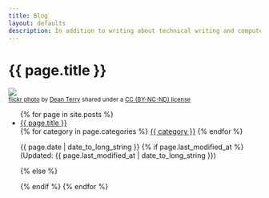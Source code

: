 ```yaml
---
title: Blog
layout: defaults
description: In addition to writing about technical writing and computer science research, I publish articles on many topics in the fields of software engineering, software testing, and data science. Find your favorite article and start reading!
---
```


# {{ page.title }}

<a title="Colored Pencils" href="https://flickr.com/photos/therefore/4101567511"><img class="img-responsive-tight" src="https://c1.staticflickr.com/3/2672/4101567511_e88d64015c_z.jpg" /></a><br /><small><a title="Colored Pencils" href="https://flickr.com/photos/therefore/4101567511">flickr photo</a> by <a href="https://flickr.com/people/therefore">Dean Terry</a> shared under a <a href="https://creativecommons.org/licenses/by-nc-nd/2.0/">CC (BY-NC-ND) license</a> </small>

<ul class="fa-ul">
{% for page in site.posts %}
  <li><i class="fa-li fa fa-edit fa-lg"></i><a class="major" href="/{{ page.url | remove_first:'/'}}">{{ page.title }}</a></li>
  <i class="fa fa-tags" aria-hidden="true"></i>
  {% for category in page.categories %}
  <a class="tag" href="/categories/#{{ category | slugify }}"> {{ category }}</a>
  {% endfor %}
  <p>
  {{ page.date | date_to_long_string }}
  {% if page.last_modified_at %}
  (Updated: {{ page.last_modified_at | date_to_long_string }})
  <p></p>
  {% else %}
  <p></p>
  {% endif %}
{% endfor %}
</ul>
